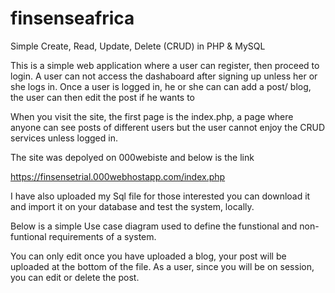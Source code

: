 # finsenseafrica
Simple Create, Read, Update, Delete (CRUD) in PHP & MySQL



This is a simple web application where a user  can register, then proceed to login.
A user can not access the dashaboard after signing up unless her or she logs in. 
Once a user is logged in, he or she can can add a post/ blog, the user can then edit the post if he wants to

When you visit the site, the first page is the index.php, a page where anyone can see posts of different users but the user cannot enjoy the CRUD services unless logged in.

The site was depolyed on 000webiste and below is the link 

https://finsensetrial.000webhostapp.com/index.php

I have also uploaded my Sql file for those interested you can download it and import it on your database and test the system, locally.

Below is a simple Use case diagram used to define the funstional and non-funtional requirements of a system.

You can only edit once you have uploaded a blog, your post will be uploaded at the bottom of the file. As a user, since you will be on session, you can edit or delete the post.



